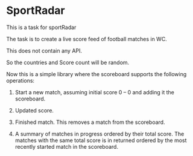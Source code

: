 # SportRadar
This is a task for sportRadar

The task is to create a live score feed of football matches in WC.

This does not contain any API.

So the countries and Score count will be random. 

Now this is a simple library where the scoreboard supports the following operations:

1. Start a new match, assuming initial score 0 – 0 and adding it the scoreboard.
   
2. Updated score.
   
3. Finished match. This removes a match from the scoreboard.
   
4. A summary of matches in progress ordered by their total score. The matches with the
same total score is in returned ordered by the most recently started match in the
scoreboard.
